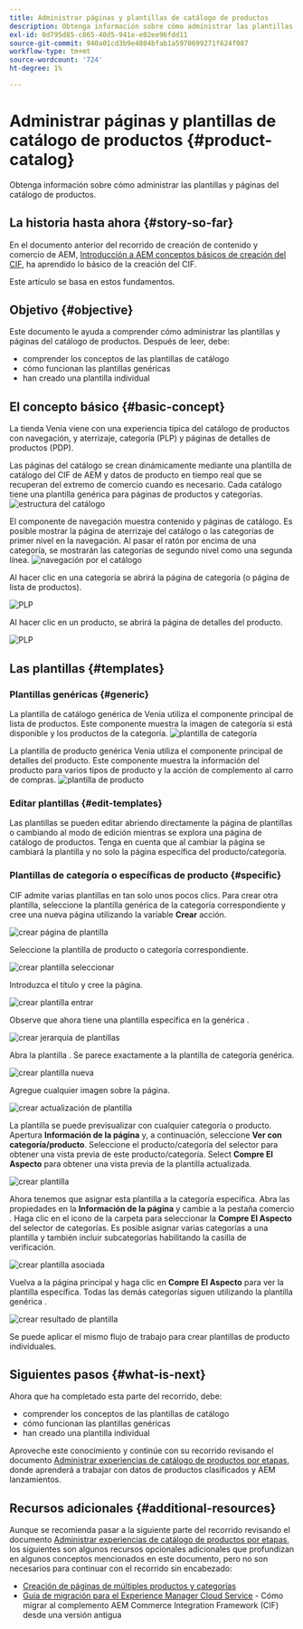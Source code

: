 ```yaml
---
title: Administrar páginas y plantillas de catálogo de productos
description: Obtenga información sobre cómo administrar las plantillas y páginas del catálogo de productos
exl-id: 0d795d85-c865-40d5-941e-e02ee96fdd11
source-git-commit: 940a01cd3b9e4804bfab1a5970699271f624f087
workflow-type: tm+mt
source-wordcount: '724'
ht-degree: 1%

---
```


# Administrar páginas y plantillas de catálogo de productos {#product-catalog}

Obtenga información sobre cómo administrar las plantillas y páginas del catálogo de productos.

## La historia hasta ahora {#story-so-far}

En el documento anterior del recorrido de creación de contenido y comercio de AEM, [Introducción a AEM conceptos básicos de creación del CIF](getting-started.md), ha aprendido lo básico de la creación del CIF.

Este artículo se basa en estos fundamentos.

## Objetivo {#objective}

Este documento le ayuda a comprender cómo administrar las plantillas y páginas del catálogo de productos. Después de leer, debe:

* comprender los conceptos de las plantillas de catálogo
* cómo funcionan las plantillas genéricas
* han creado una plantilla individual

## El concepto básico {#basic-concept}

La tienda Venia viene con una experiencia típica del catálogo de productos con navegación, y aterrizaje, categoría (PLP) y páginas de detalles de productos (PDP).

Las páginas del catálogo se crean dinámicamente mediante una plantilla de catálogo del CIF de AEM y datos de producto en tiempo real que se recuperan del extremo de comercio cuando es necesario. Cada catálogo tiene una plantilla genérica para páginas de productos y categorías.
![estructura del catálogo](assets/catalog-structure.png)

El componente de navegación muestra contenido y páginas de catálogo. Es posible mostrar la página de aterrizaje del catálogo o las categorías de primer nivel en la navegación. Al pasar el ratón por encima de una categoría, se mostrarán las categorías de segundo nivel como una segunda línea.
![navegación por el catálogo](assets/catalog-navigation.png)

Al hacer clic en una categoría se abrirá la página de categoría (o página de lista de productos).

![PLP](assets/catalog-plp.png)

Al hacer clic en un producto, se abrirá la página de detalles del producto.

![PLP](assets/catalog-pdp.png)

## Las plantillas {#templates}

### Plantillas genéricas {#generic}

La plantilla de catálogo genérica de Venia utiliza el componente principal de lista de productos. Este componente muestra la imagen de categoría si está disponible y los productos de la categoría.
![plantilla de categoría](assets/category-template.png)

La plantilla de producto genérica Venia utiliza el componente principal de detalles del producto. Este componente muestra la información del producto para varios tipos de producto y la acción de complemento al carro de compras.
![plantilla de producto](assets/product-template.png)

### Editar plantillas {#edit-templates}

Las plantillas se pueden editar abriendo directamente la página de plantillas o cambiando al modo de edición mientras se explora una página de catálogo de productos. Tenga en cuenta que al cambiar la página se cambiará la plantilla y no solo la página específica del producto/categoría.

### Plantillas de categoría o específicas de producto {#specific}

CIF admite varias plantillas en tan solo unos pocos clics. Para crear otra plantilla, seleccione la plantilla genérica de la categoría correspondiente y cree una nueva página utilizando la variable **Crear** acción.

![crear página de plantilla](assets/create-template-page.png)

Seleccione la plantilla de producto o categoría correspondiente.

![crear plantilla seleccionar](assets/create-template-select.png)

Introduzca el título y cree la página.

![crear plantilla entrar](assets/create-template-enter.png)

Observe que ahora tiene una plantilla específica en la genérica .

![crear jerarquía de plantillas](assets/create-template-hierachry.png)

Abra la plantilla . Se parece exactamente a la plantilla de categoría genérica.

![crear plantilla nueva](assets/create-template-new.png)

Agregue cualquier imagen sobre la página.

![crear actualización de plantilla](assets/create-template-update.png)

La plantilla se puede previsualizar con cualquier categoría o producto. Apertura **Información de la página** y, a continuación, seleccione **Ver con categoría/producto**. Seleccione el producto/categoría del selector para obtener una vista previa de este producto/categoría. Select **Compre El Aspecto** para obtener una vista previa de la plantilla actualizada.

![crear plantilla ](assets/create-template-picker.png)

Ahora tenemos que asignar esta plantilla a la categoría específica. Abra las propiedades en la **Información de la página** y cambie a la pestaña comercio . Haga clic en el icono de la carpeta para seleccionar la **Compre El Aspecto** del selector de categorías. Es posible asignar varias categorías a una plantilla y también incluir subcategorías habilitando la casilla de verificación.

![crear plantilla asociada](assets/create-template-associate.png)

Vuelva a la página principal y haga clic en **Compre El Aspecto** para ver la plantilla específica. Todas las demás categorías siguen utilizando la plantilla genérica .

![crear resultado de plantilla](assets/create-template-result.png)

Se puede aplicar el mismo flujo de trabajo para crear plantillas de producto individuales.

## Siguientes pasos {#what-is-next}

Ahora que ha completado esta parte del recorrido, debe:

* comprender los conceptos de las plantillas de catálogo
* cómo funcionan las plantillas genéricas
* han creado una plantilla individual

Aproveche este conocimiento y continúe con su recorrido revisando el documento [Administrar experiencias de catálogo de productos por etapas](staged-catalog.md), donde aprenderá a trabajar con datos de productos clasificados y AEM lanzamientos.

## Recursos adicionales {#additional-resources}

Aunque se recomienda pasar a la siguiente parte del recorrido revisando el documento [Administrar experiencias de catálogo de productos por etapas](staged-catalog.md), los siguientes son algunos recursos opcionales adicionales que profundizan en algunos conceptos mencionados en este documento, pero no son necesarios para continuar con el recorrido sin encabezado:

* [Creación de páginas de múltiples productos y categorías](/help/commerce-cloud/authoring/multi-template-usage.md)
* [Guía de migración para el Experience Manager Cloud Service](/help/commerce-cloud/migration.md) - Cómo migrar al complemento AEM Commerce Integration Framework (CIF) desde una versión antigua
